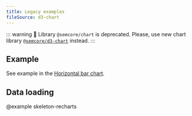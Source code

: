```yaml
---
title: Legacy examples
fileSource: d3-chart
---
```


::: warning
:rotating_light: Library `@semcore/chart` is deprecated. Please, use new chart library [`@semcore/d3-chart`](/data-display/area-chart/area-chart-d3-code/) instead.
:::

## Example

See example in the [Horizontal bar chart](/data-display/bar-horizontal/bar-horizontal-recharts-code/).

## Data loading

@example skeleton-recharts
